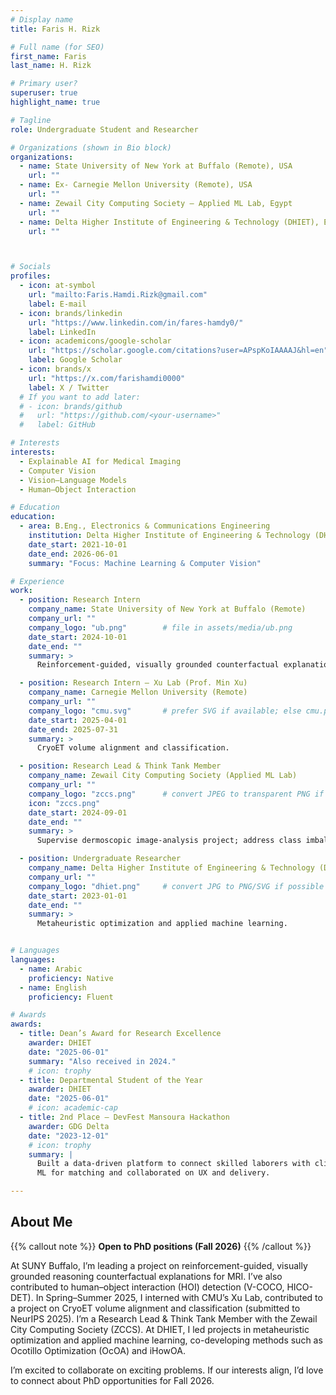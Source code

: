 ```yaml
---
# Display name
title: Faris H. Rizk

# Full name (for SEO)
first_name: Faris
last_name: H. Rizk

# Primary user?
superuser: true
highlight_name: true

# Tagline
role: Undergraduate Student and Researcher 

# Organizations (shown in Bio block)
organizations:
  - name: State University of New York at Buffalo (Remote), USA
    url: ""
  - name: Ex- Carnegie Mellon University (Remote), USA
    url: ""    
  - name: Zewail City Computing Society — Applied ML Lab, Egypt
    url: ""
  - name: Delta Higher Institute of Engineering & Technology (DHIET), Egypt
    url: ""



# Socials
profiles:
  - icon: at-symbol
    url: "mailto:Faris.Hamdi.Rizk@gmail.com"
    label: E-mail
  - icon: brands/linkedin
    url: "https://www.linkedin.com/in/fares-hamdy0/"
    label: LinkedIn
  - icon: academicons/google-scholar
    url: "https://scholar.google.com/citations?user=APspKoIAAAAJ&hl=en"
    label: Google Scholar
  - icon: brands/x
    url: "https://x.com/farishamdi0000"
    label: X / Twitter
  # If you want to add later:
  # - icon: brands/github
  #   url: "https://github.com/<your-username>"
  #   label: GitHub

# Interests
interests:
  - Explainable AI for Medical Imaging
  - Computer Vision
  - Vision–Language Models
  - Human–Object Interaction

# Education
education:
  - area: B.Eng., Electronics & Communications Engineering
    institution: Delta Higher Institute of Engineering & Technology (DHIET)
    date_start: 2021-10-01
    date_end: 2026-06-01
    summary: "Focus: Machine Learning & Computer Vision"

# Experience
work:
  - position: Research Intern
    company_name: State University of New York at Buffalo (Remote)
    company_url: ""
    company_logo: "ub.png"        # file in assets/media/ub.png
    date_start: 2024-10-01
    date_end: ""
    summary: >
      Reinforcement-guided, visually grounded counterfactual explanations for MRI; human–object interaction (HOI) detection.

  - position: Research Intern — Xu Lab (Prof. Min Xu)
    company_name: Carnegie Mellon University (Remote)
    company_url: ""
    company_logo: "cmu.svg"       # prefer SVG if available; else cmu.png
    date_start: 2025-04-01
    date_end: 2025-07-31
    summary: >
      CryoET volume alignment and classification.

  - position: Research Lead & Think Tank Member
    company_name: Zewail City Computing Society (Applied ML Lab)
    company_url: ""
    company_logo: "zccs.png"      # convert JPEG to transparent PNG if possible
    icon: "zccs.png"
    date_start: 2024-09-01
    date_end: ""
    summary: >
      Supervise dermoscopic image-analysis project; address class imbalance via augmentation and cost-sensitive learning.

  - position: Undergraduate Researcher
    company_name: Delta Higher Institute of Engineering & Technology (DHIET)
    company_url: ""
    company_logo: "dhiet.png"     # convert JPG to PNG/SVG if possible
    date_start: 2023-01-01
    date_end: ""
    summary: >
      Metaheuristic optimization and applied machine learning.


# Languages
languages:
  - name: Arabic
    proficiency: Native
  - name: English
    proficiency: Fluent

# Awards
awards:
  - title: Dean’s Award for Research Excellence
    awarder: DHIET
    date: "2025-06-01"
    summary: "Also received in 2024."
    # icon: trophy
  - title: Departmental Student of the Year
    awarder: DHIET
    date: "2025-06-01"
    # icon: academic-cap
  - title: 2nd Place — DevFest Mansoura Hackathon
    awarder: GDG Delta
    date: "2023-12-01"
    # icon: trophy
    summary: |
      Built a data-driven platform to connect skilled laborers with clients; used
      ML for matching and collaborated on UX and delivery.

---
```

## About Me

{{% callout note %}}
**Open to PhD positions (Fall 2026)**
{{% /callout %}}

At SUNY Buffalo, I’m leading a project on reinforcement-guided, visually grounded reasoning counterfactual explanations for MRI. I’ve also contributed to human–object interaction (HOI) detection (V-COCO, HICO-DET). In Spring–Summer 2025, I interned with CMU’s Xu Lab, contributed to a project on CryoET volume alignment and classification (submitted to NeurIPS 2025). I’m a Research Lead & Think Tank Member with the Zewail City Computing Society (ZCCS). At DHIET, I led projects in metaheuristic optimization and applied machine learning, co-developing methods such as Ocotillo Optimization (OcOA) and iHowOA.

I’m excited to collaborate on exciting problems. If our interests align, I’d love to connect about PhD opportunities for Fall 2026.